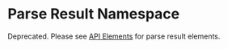 # Parse Result Namespace

Deprecated. Please see [API Elements](https://github.com/apiaryio/api-elements) for parse result elements.
